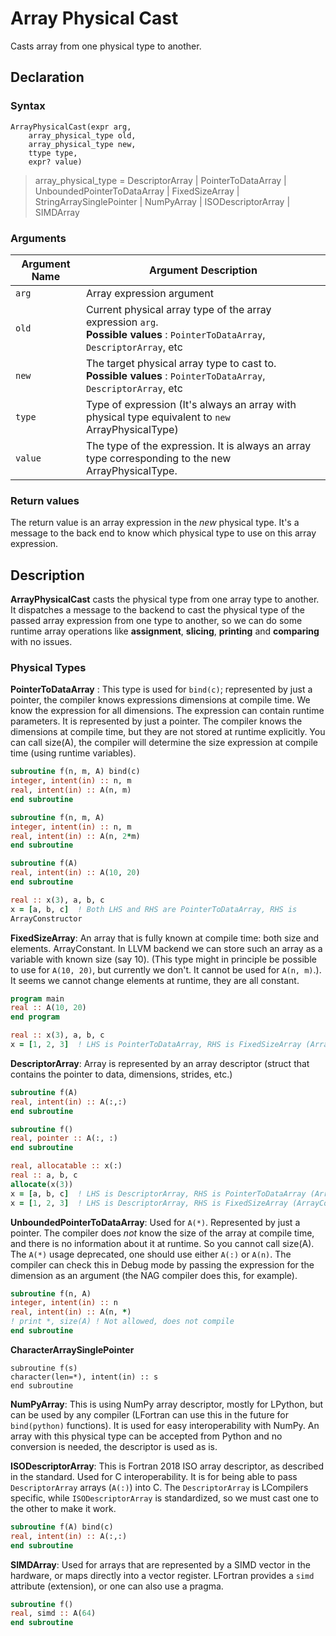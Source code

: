 # Array Physical Cast
Casts array from one physical type to another.

## Declaration

### Syntax

```ASDL
ArrayPhysicalCast(expr arg, 
    array_physical_type old, 
    array_physical_type new, 
    ttype type,
    expr? value)
```

> array_physical_type = DescriptorArray | PointerToDataArray | UnboundedPointerToDataArray | FixedSizeArray | StringArraySinglePointer | NumPyArray | ISODescriptorArray | SIMDArray

### Arguments

| Argument Name | Argument Description                                                                                                        |
| ------------- | --------------------------------------------------------------------------------------------------------------------------- |
| `arg`         | Array expression argument                                                                                                  |
| `old`         | Current physical array type of the array expression `arg`. <br>**Possible values** : `PointerToDataArray`, `DescriptorArray`, etc |
| `new`         | The target physical array type to cast to.<br>**Possible values** : `PointerToDataArray`, `DescriptorArray`, etc                   |
| `type`        | Type of expression (It's always an array with physical type equivalent to `new` ArrayPhysicalType)                         |
| `value`       | The type of the expression. It is always an array type corresponding to the new ArrayPhysicalType.                         |

### Return values

The return value is an array expression in the _new_ physical type. It's a message to the back end to know which physical type to use on this array expression.

## Description

**ArrayPhysicalCast** casts the physical type from one array type to another. It dispatches a message to the backend to cast the physical type of the passed array expression from one type to another, so we can do some runtime array operations like **assignment**, **slicing**, **printing** and **comparing** with no issues.

### Physical Types

**PointerToDataArray** : This type is used for `bind(c)`; represented by just a pointer, the compiler knows expressions dimensions at compile time. We know the expression for all dimensions. The expression can contain runtime parameters. It is represented by just a pointer. The compiler knows the dimensions at compile time, but they are not stored at runtime explicitly. You can call size(A), the compiler will determine the size expression at compile time (using runtime variables).

```fortran
subroutine f(n, m, A) bind(c)
integer, intent(in) :: n, m
real, intent(in) :: A(n, m)
end subroutine
```

```fortran
subroutine f(n, m, A)
integer, intent(in) :: n, m
real, intent(in) :: A(n, 2*m)
end subroutine
```

```fortran
subroutine f(A)
real, intent(in) :: A(10, 20)
end subroutine
```

```fortran
real :: x(3), a, b, c
x = [a, b, c]  ! Both LHS and RHS are PointerToDataArray, RHS is
ArrayConstructor
```

**FixedSizeArray**: An array that is fully known at compile time: both size and elements. ArrayConstant. In LLVM backend we can store such an array as a variable with known size (say 10). (This type might in principle be possible to use for `A(10, 20)`, but currently we don't. It cannot be used for `A(n, m)`.). It seems we cannot change elements at runtime, they are all constant.

```fortran
program main
real :: A(10, 20)
end program
```

```fortran
real :: x(3), a, b, c
x = [1, 2, 3]  ! LHS is PointerToDataArray, RHS is FixedSizeArray (ArrayConstant)
```

**DescriptorArray**: Array is represented by an array descriptor (struct that contains the pointer to data, dimensions, strides, etc.)

```fortran
subroutine f(A)
real, intent(in) :: A(:,:)
end subroutine
```

```fortran
subroutine f()
real, pointer :: A(:, :)
end subroutine
```

```fortran
real, allocatable :: x(:)
real :: a, b, c
allocate(x(3))
x = [a, b, c]  ! LHS is DescriptorArray, RHS is PointerToDataArray (ArrayConstructor)
x = [1, 2, 3]  ! LHS is DescriptorArray, RHS is FixedSizeArray (ArrayConstant)
```

**UnboundedPointerToDataArray**: Used for `A(*)`. Represented by just a pointer. The compiler does *not* know the size of the array at compile time, and there is no information about it at runtime. So you cannot call size(A). The `A(*)` usage deprecated, one should use either `A(:)` or `A(n)`. The compiler can check this in Debug mode by passing the expression for the dimension as an argument (the NAG compiler does this, for example).

```fortran
subroutine f(n, A)
integer, intent(in) :: n
real, intent(in) :: A(n, *)
! print *, size(A) ! Not allowed, does not compile
end subroutine
```

**CharacterArraySinglePointer**

```
subroutine f(s)
character(len=*), intent(in) :: s
end subroutine
```

**NumPyArray**: This is using NumPy array descriptor, mostly for LPython, but can be used by any compiler (LFortran can use this in the future for `bind(python)` functions). It is used for easy interoperability with NumPy. An array with this physical type can be accepted from Python and no conversion is needed, the descriptor is used as is.

**ISODescriptorArray**: This is Fortran 2018 ISO array descriptor, as described in the standard. Used for C interoperability. It is for being able to pass `DescriptorArray` arrays (`A(:)`) into C. The `DescriptorArray` is LCompilers specific, while `ISODescriptorArray` is standardized, so we must cast one to the other to make it work.

```fortran
subroutine f(A) bind(c)
real, intent(in) :: A(:,:)
end subroutine
```

**SIMDArray**: Used for arrays that are represented by a SIMD vector in the hardware, or maps directly into a vector register. LFortran provides a `simd` attribute (extension), or one can also use a pragma.
```fortran
subroutine f()
real, simd :: A(64)
end subroutine
```
